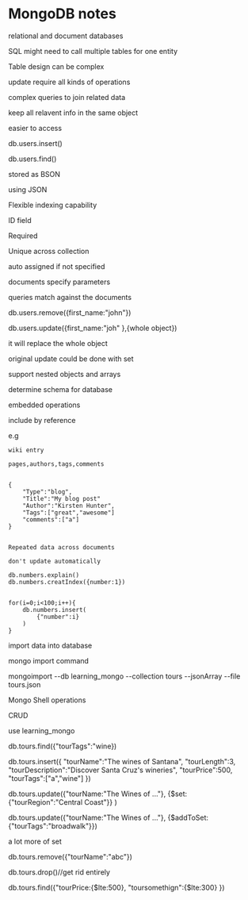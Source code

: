 # MongoDB notes 

relational and document databases 

SQL might need to call multiple tables for one entity

Table design can be complex

update require all kinds of operations

complex queries to join related data

keep all relavent info in the same object

easier to access 

db.users.insert()

db.users.find()

stored as BSON

using JSON

Flexible indexing capability

ID field 

Required

Unique across collection

auto assigned if not specified

documents specify parameters 

queries match against the documents

db.users.remove({first_name:"john"})

db.users.update({first_name:"joh"
},{whole object})


it will replace the whole object 

original update could be done with set


support nested objects and arrays 

determine schema for database 

embedded operations 

include by reference 

e.g

```
wiki entry

pages,authors,tags,comments


{
    "Type":"blog",
    "Title":"My blog post"
    "Author":"Kirsten Hunter",
    "Tags":["great","awesome"]
    "comments":["a"]
}


Repeated data across documents 

don't update automatically 

db.numbers.explain()
db.numbers.creatIndex({number:1})


for(i=0;i<100;i++){
    db.numbers.insert(
        {"number":i}
    )
}

```


import data into database 

mongo import command 

mongoimport --db learning_mongo --collection tours --jsonArray --file tours.json

Mongo Shell operations

CRUD 

use learning_mongo 

db.tours.find({"tourTags":"wine})

db.tours.insert({
    "tourName":"The wines of Santana",
    "tourLength":3,
    "tourDescription":"Discover Santa Cruz's wineries",
    "tourPrice":500,
    "tourTags":["a","wine"]
})

db.tours.update({"tourName:"The Wines of ..."},
{$set:{"tourRegion":"Central Coast"}}
)

db.tours.update({"tourName:"The Wines of ..."},
{$addToSet:{"tourTags":"broadwalk"}})

a lot more of set 

db.tours.remove({"tourName":"abc"})

db.tours.drop()//get rid entirely

db.tours.find({"tourPrice:{$lte:500},
"toursomethign":{$lte:300}
})
